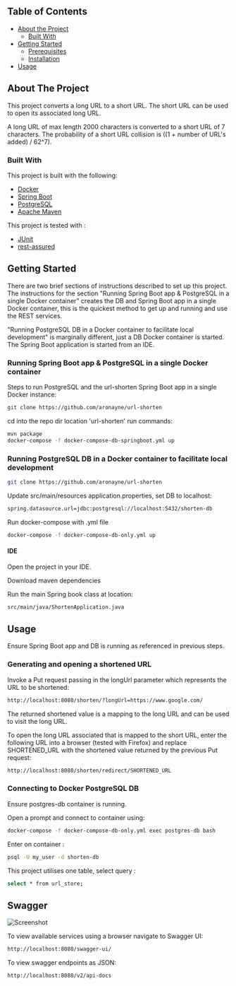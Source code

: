 
## Table of Contents

* [About the Project](#about-the-project)
  * [Built With](#built-with)
* [Getting Started](#getting-started)
  * [Prerequisites](#prerequisites)
  * [Installation](#installation)
* [Usage](#usage)

## About The Project

This project converts a long URL to a short URL. The short URL can be used to open its associated long URL.


A long URL of max length 2000 characters is converted to a short URL of 7 characters. The probability of a short URL collision is ((1 + number of URL's added) / 62^7).

### Built With

This project is built with the following:

* [Docker](https://www.docker.com/)
* [Spring Boot](https://spring.io/projects/spring-boot)
* [PostgreSQL](https://www.postgresql.org/)
* [Apache Maven](https://maven.apache.org/)

This project is tested with :

* [JUnit](https://junit.org/junit4/)
* [rest-assured](http://rest-assured.io/)
  
## Getting Started

There are two brief sections of instructions described to set up this project. 
The instructions for the section "Running Spring Boot app & PostgreSQL in a single Docker container" creates the DB 
and Spring Boot app in a single Docker container, this is the quickest method to get up and running and use the 
REST services.

"Running PostgreSQL DB in a Docker container to facilitate local development" is marginally different, just a DB 
Docker container is started. The Spring Boot application is started from an IDE.

### Running Spring Boot app & PostgreSQL in a single Docker container

Steps to run PostgreSQL and the url-shorten Spring Boot app in a single Docker instance:

```sh
git clone https://github.com/aronayne/url-shorten
```

cd into the repo dir location 'url-shorten' run commands:
```sh
mvn package
docker-compose -f docker-compose-db-springboot.yml up 
```

### Running PostgreSQL DB in a Docker container to facilitate local development

```sh
git clone https://github.com/aronayne/url-shorten
```

Update src/main/resources application.properties, set DB to localhost: 
```sh
spring.datasource.url=jdbc:postgresql://localhost:5432/shorten-db
```

Run docker-compose with .yml file
```sh
docker-compose -f docker-compose-db-only.yml up 
```
#### IDE

Open the project in your IDE.

Download maven dependencies

Run the main Spring book class at location:
```sh
src/main/java/ShortenApplication.java
```

## Usage

Ensure Spring Boot app and DB is running as referenced in previous steps.

### Generating and opening a shortened URL

Invoke a Put request passing in the longUrl parameter which represents the URL to be shortened:

```sh
http://localhost:8080/shorten/?longUrl=https://www.google.com/
```

The returned shortened value is a mapping to the long URL and can be used to visit the long URL.

To open the long URL associated that is mapped to the short URL, enter the following URL into a browser (tested with Firefox) and replace SHORTENED_URL with the shortened value returned by the previous Put request:

```sh
http://localhost:8080/shorten/redirect/SHORTENED_URL
```

### Connecting to Docker PostgreSQL DB

Ensure postgres-db container is running. 

Open a prompt and connect to container using: 
```sh
docker-compose -f docker-compose-db-only.yml exec postgres-db bash
```

Enter on container :

```sh
psql -U my_user -d shorten-db
```

This project utilises one table, select query : 
```sh
select * from url_store;
```

## Swagger

![Screenshot](https://raw.githubusercontent.com/aronayne/public/6f826b65fc5c8aa317aa3e60934262298ead963e/Screenshot%202020-09-03%20at%2013.07.36.png)

To view available services using a browser navigate to Swagger UI: 
```sh
http://localhost:8080/swagger-ui/ 
```

To view swagger endpoints as JSON: 
```sh
http://localhost:8080/v2/api-docs
```







